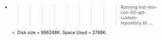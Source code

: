 * >>>>>>>>> Running inst-min-con-00-apt-custom-repository.sh ...
  * Disk size = 996248K. Space Used = 2788K.
